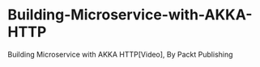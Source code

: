 # Building-Microservice-with-AKKA-HTTP
Building Microservice with AKKA HTTP[Video], By Packt Publishing
